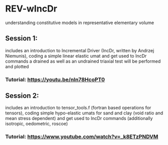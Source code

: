 # REV-wIncDr
understanding constitutive models in representative elementary volume 

## Session 1: 
includes an introduction to Incremental Driver (IncDr, written by Andrzej Niemunis), 
           coding a simple linear elastic umat and get used to IncDr commands
           a drained as well as an undrained triaxial test will be performed and plotted

### Tutorial: https://youtu.be/nIn78HcoPT0

## Session 2: 
includes an introduction to tensor_tools.f (fortran based operations for tensors), 
           coding simple hypo-elastic umats for sand and clay (void ratio and mean stress dependent)
           and get used to IncDr commands (additionally isotropic, oedometric, roscoe)

### Tutorial: https://www.youtube.com/watch?v=_k8ETzPNDVM
